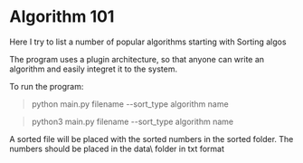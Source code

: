 # Algorithm 101
Here I try to list a number of popular algorithms starting with Sorting algos 

The program uses a plugin architecture, so that anyone can write an algorithm and easily integret it to the system.

To run the program:
>python main.py filename --sort_type algorithm name

>python3 main.py filename --sort_type algorithm name

A sorted file will be placed with the sorted numbers in the sorted folder. The numbers should be placed  in the data\ folder in txt format